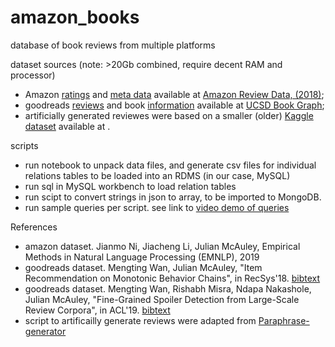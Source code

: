 # amazon_books
database of book reviews from multiple platforms

dataset sources (note: >20Gb combined, require decent RAM and processor)
- Amazon [ratings](https://jmcauley.ucsd.edu/data/amazon_v2/categoryFilesSmall/Books_5.json.gz) and [meta data](https://forms.gle/UEkkJs69e7Z5A5Ps9) available at [Amazon Review Data, (2018)](https://nijianmo.github.io/amazon/index.html);
- goodreads [reviews](https://drive.google.com/uc?id=1pQnXa7DWLdeUpvUFsKusYzwbA5CAAZx7) and book [information](https://drive.google.com/uc?id=1LXpK1UfqtP89H1tYy0pBGHjYk8IhigUK) available at [UCSD Book Graph](https://sites.google.com/eng.ucsd.edu/ucsdbookgraph/home);
- artificially generated reviewes were based on a smaller (older) [Kaggle](https://www.kaggle.com/datasets/mohamedbakhet/amazon-books-reviews) [dataset](https://www.kaggle.com/datasets/mohamedbakhet/amazon-books-reviews/download?datasetVersionNumber=1) available at . 

scripts
- run notebook to unpack data files, and generate csv files for individual relations tables to be loaded into an RDMS (in our case, MySQL)
- run sql in MySQL workbench to load relation tables
- run scipt to convert strings in json to array, to be imported to MongoDB.
- run sample queries per script. see link to [video demo of queries](https://drive.google.com/drive/folders/12ji0QyLGWv9pNM24RzIrL_OY-6UdUQEY?usp=sharing) 

References<br>
- amazon dataset. Jianmo Ni, Jiacheng Li, Julian McAuley, Empirical Methods in Natural Language Processing (EMNLP), 2019
- goodreads dataset. Mengting Wan, Julian McAuley, "Item Recommendation on Monotonic Behavior Chains", in RecSys'18. [bibtext](https://dblp.uni-trier.de/rec/bibtex/conf/recsys/WanM18)
- goodreads dataset. Mengting Wan, Rishabh Misra, Ndapa Nakashole, Julian McAuley, "Fine-Grained Spoiler Detection from Large-Scale Review Corpora", in ACL'19. [bibtext](https://dblp.uni-trier.de/rec/bibtex/conf/acl/WanMNM19)
- script to artificailly generate reviews were adapted from [Paraphrase-generator](https://github.com/Vamsi995/Paraphrase-Generator#)
